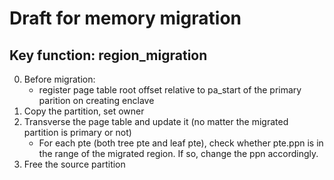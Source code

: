 # Draft for memory migration

## Key function: region_migration

0. Before migration:
	- register page table root offset relative to pa_start of the primary parition on creating enclave
1. Copy the partition, set owner
2. Transverse the page table and update it (no matter the migrated partition is primary or not)
	- For each pte (both tree pte and leaf pte), check whether pte.ppn is in the range of the migrated region. If so, change the ppn accordingly.
3. Free the source partition